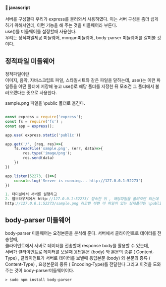 #### :peach: javascript

서버를 구성할때 우리가 express를 불러와서 사용하였다. 이는 서버 구성을 좀더 쉽게 하기 위해서인데, 이런 기능을 해 주는 것을 미들웨어라 부른다.   
use()를 미들웨어를 설정할때 사용한다.   
우리는 정적파일제공 미들웨어, morgan미들웨어, body-parser 미들웨어를 살펴볼 것이다.

## 정적파일 미들웨어

정적파일이란   
이미지, 음악, 자바스크립트 파일, 스타일시트와 같은 파일을 말하는데, 
use()는 이런 파일등을 어떤 폴더에 저장해 놓고 use()로 해당 폴더를 지정한 뒤 모조건 그 폴더에서 불러오겠다는 뜻으로 사용한다.    

sample.png 파일을 \public 폴더로 옮긴다.


```js

const express = require('express');
const fs = require('fs') ;
const app = express();

app.use( express.static('public'))

app.get('/', (req, res)=>{
    fs.readFile('sample.png', (err, data)=>{
        res.type('image/png');
        res.send(data)
    })
})

app.listen(52273, ()=>{
    console.log('Server is running... http://127.0.0.1:52273')
})

1. 터미널에서 서버를 실행하고
2. 웹브라우저에서 http://127.0.0.1:52273/ 접속한 뒤 , 해당파일을 불러오면 되는데
http://127.0.0.1:52273/sample.png 라고만 하면 이 파일이 있는 실제폴더인 \public 폴더에서 파일을 가져온다 
```


## body-parser 미들웨어 
body-parser 미들웨어는 요청본문을 분석해 준다. 
서버에서 클라이언트로 데이터를 전송할때,  
클라이언트에서 서버로 데이터를 전송할때  response body를 활용할 수 있는데,  
서버가 클라이언트로 데이터를 보낼때 응답본문 (body) 와 본문의 종류 ( Content-Type) ,
클라이언트가 서버로 데이터를 보낼때 응답본문 (body) 와 본문의 종류 ( Content-Type) , 요청본문의 종류 ( Encoding-Type)를 전달한다 
그리고 이것을 도와주는 것이 body-parser미들웨어이다.  

```
> sudo npm install body-parser



```











